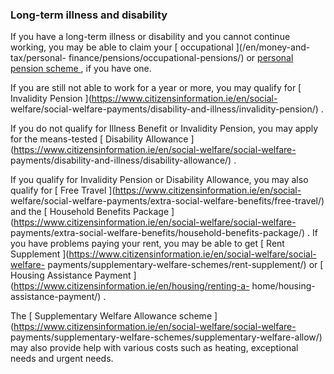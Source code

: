 ###  **Long-term illness and disability**

If you have a long-term illness or disability and you cannot continue working,
you may be able to claim your [ occupational ](/en/money-and-tax/personal-
finance/pensions/occupational-pensions/) or [ personal pension scheme
](/en/money-and-tax/personal-finance/pensions/personal-pensions/) , if you
have one.

If you are still not able to work for a year or more, you may qualify for [
Invalidity Pension ](https://www.citizensinformation.ie/en/social-
welfare/social-welfare-payments/disability-and-illness/invalidity-pension/) .

If you do not qualify for Illness Benefit or Invalidity Pension, you may apply
for the means-tested [ Disability Allowance
](https://www.citizensinformation.ie/en/social-welfare/social-welfare-
payments/disability-and-illness/disability-allowance/) .

If you qualify for Invalidity Pension or Disability Allowance, you may also
qualify for [ Free Travel ](https://www.citizensinformation.ie/en/social-
welfare/social-welfare-payments/extra-social-welfare-benefits/free-travel/)
and the [ Household Benefits Package
](https://www.citizensinformation.ie/en/social-welfare/social-welfare-
payments/extra-social-welfare-benefits/household-benefits-package/) . If you
have problems paying your rent, you may be able to get [ Rent Supplement
](https://www.citizensinformation.ie/en/social-welfare/social-welfare-
payments/supplementary-welfare-schemes/rent-supplement/) or [ Housing
Assistance Payment ](https://www.citizensinformation.ie/en/housing/renting-a-
home/housing-assistance-payment/) .

The [ Supplementary Welfare Allowance scheme
](https://www.citizensinformation.ie/en/social-welfare/social-welfare-
payments/supplementary-welfare-schemes/supplementary-welfare-allow/) may also
provide help with various costs such as heating, exceptional needs and urgent
needs.
